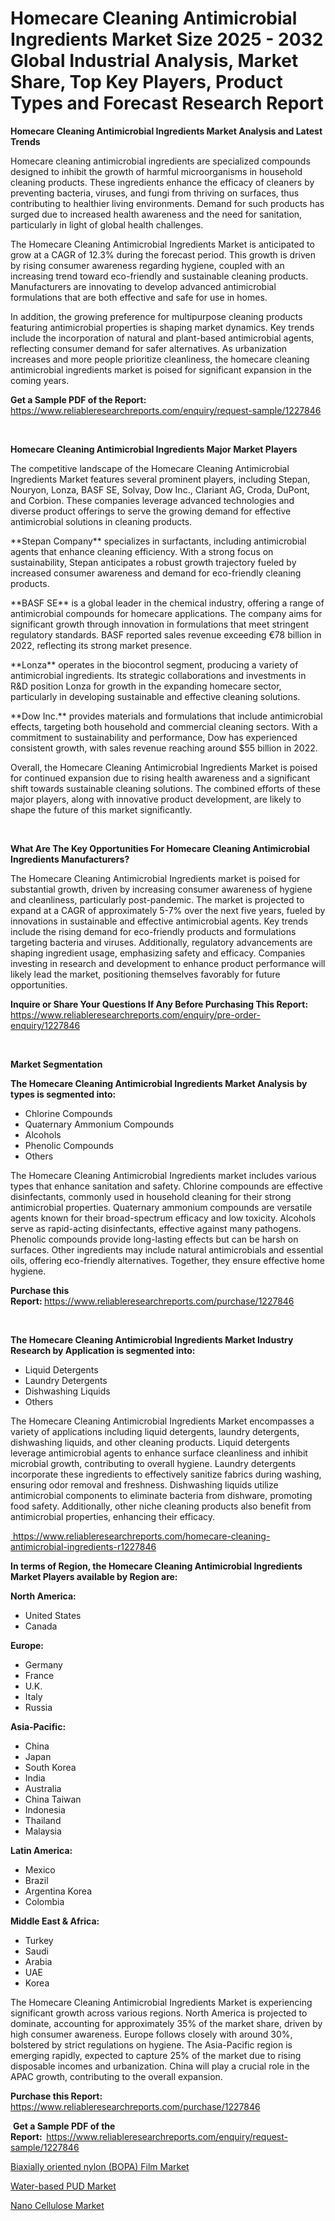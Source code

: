 <p><h1>Homecare Cleaning Antimicrobial Ingredients Market Size 2025 - 2032 Global Industrial Analysis, Market Share, Top Key Players, Product Types and Forecast Research Report</h1></p><p><strong>Homecare Cleaning Antimicrobial Ingredients Market Analysis and Latest Trends</strong></p>
<p><p>Homecare cleaning antimicrobial ingredients are specialized compounds designed to inhibit the growth of harmful microorganisms in household cleaning products. These ingredients enhance the efficacy of cleaners by preventing bacteria, viruses, and fungi from thriving on surfaces, thus contributing to healthier living environments. Demand for such products has surged due to increased health awareness and the need for sanitation, particularly in light of global health challenges.</p><p>The Homecare Cleaning Antimicrobial Ingredients Market is anticipated to grow at a CAGR of 12.3% during the forecast period. This growth is driven by rising consumer awareness regarding hygiene, coupled with an increasing trend toward eco-friendly and sustainable cleaning products. Manufacturers are innovating to develop advanced antimicrobial formulations that are both effective and safe for use in homes. </p><p>In addition, the growing preference for multipurpose cleaning products featuring antimicrobial properties is shaping market dynamics. Key trends include the incorporation of natural and plant-based antimicrobial agents, reflecting consumer demand for safer alternatives. As urbanization increases and more people prioritize cleanliness, the homecare cleaning antimicrobial ingredients market is poised for significant expansion in the coming years.</p></p>
<p><strong>Get a Sample PDF of the Report:&nbsp;</strong> <a href="https://www.reliableresearchreports.com/enquiry/request-sample/1227846?utm_campaign=37&utm_medium=2&utm_source=Github&utm_content=ia&utm_term=02022025&utm_id=homecare-cleaning-antimicrobial-ingredients">https://www.reliableresearchreports.com/enquiry/request-sample/1227846</a></p>
<p>&nbsp;</p>
<p><strong>Homecare Cleaning Antimicrobial Ingredients Major Market Players</strong></p>
<p><p>The competitive landscape of the Homecare Cleaning Antimicrobial Ingredients Market features several prominent players, including Stepan, Nouryon, Lonza, BASF SE, Solvay, Dow Inc., Clariant AG, Croda, DuPont, and Corbion. These companies leverage advanced technologies and diverse product offerings to serve the growing demand for effective antimicrobial solutions in cleaning products.</p><p>**Stepan Company** specializes in surfactants, including antimicrobial agents that enhance cleaning efficiency. With a strong focus on sustainability, Stepan anticipates a robust growth trajectory fueled by increased consumer awareness and demand for eco-friendly cleaning products.</p><p>**BASF SE** is a global leader in the chemical industry, offering a range of antimicrobial compounds for homecare applications. The company aims for significant growth through innovation in formulations that meet stringent regulatory standards. BASF reported sales revenue exceeding €78 billion in 2022, reflecting its strong market presence.</p><p>**Lonza** operates in the biocontrol segment, producing a variety of antimicrobial ingredients. Its strategic collaborations and investments in R&D position Lonza for growth in the expanding homecare sector, particularly in developing sustainable and effective cleaning solutions.</p><p>**Dow Inc.** provides materials and formulations that include antimicrobial effects, targeting both household and commercial cleaning sectors. With a commitment to sustainability and performance, Dow has experienced consistent growth, with sales revenue reaching around $55 billion in 2022.</p><p>Overall, the Homecare Cleaning Antimicrobial Ingredients Market is poised for continued expansion due to rising health awareness and a significant shift towards sustainable cleaning solutions. The combined efforts of these major players, along with innovative product development, are likely to shape the future of this market significantly.</p></p>
<p>&nbsp;</p>
<p><strong>What Are The Key Opportunities For Homecare Cleaning Antimicrobial Ingredients Manufacturers?</strong></p>
<p><p>The Homecare Cleaning Antimicrobial Ingredients market is poised for substantial growth, driven by increasing consumer awareness of hygiene and cleanliness, particularly post-pandemic. The market is projected to expand at a CAGR of approximately 5-7% over the next five years, fueled by innovations in sustainable and effective antimicrobial agents. Key trends include the rising demand for eco-friendly products and formulations targeting bacteria and viruses. Additionally, regulatory advancements are shaping ingredient usage, emphasizing safety and efficacy. Companies investing in research and development to enhance product performance will likely lead the market, positioning themselves favorably for future opportunities.</p></p>
<p><strong>Inquire or Share Your Questions If Any Before Purchasing This Report:</strong> <a href="https://www.reliableresearchreports.com/enquiry/pre-order-enquiry/1227846?utm_campaign=37&utm_medium=2&utm_source=Github&utm_content=ia&utm_term=02022025&utm_id=homecare-cleaning-antimicrobial-ingredients">https://www.reliableresearchreports.com/enquiry/pre-order-enquiry/1227846</a></p>
<p>&nbsp;</p>
<p><strong>Market Segmentation</strong></p>
<p><strong>The Homecare Cleaning Antimicrobial Ingredients Market Analysis by types is segmented into:</strong></p>
<p><ul><li>Chlorine Compounds</li><li>Quaternary Ammonium Compounds</li><li>Alcohols</li><li>Phenolic Compounds</li><li>Others</li></ul></p>
<p><p>The Homecare Cleaning Antimicrobial Ingredients market includes various types that enhance sanitation and safety. Chlorine compounds are effective disinfectants, commonly used in household cleaning for their strong antimicrobial properties. Quaternary ammonium compounds are versatile agents known for their broad-spectrum efficacy and low toxicity. Alcohols serve as rapid-acting disinfectants, effective against many pathogens. Phenolic compounds provide long-lasting effects but can be harsh on surfaces. Other ingredients may include natural antimicrobials and essential oils, offering eco-friendly alternatives. Together, they ensure effective home hygiene.</p></p>
<p><strong>Purchase this Report:&nbsp;</strong><a href="https://www.reliableresearchreports.com/purchase/1227846?utm_campaign=37&utm_medium=2&utm_source=Github&utm_content=ia&utm_term=02022025&utm_id=homecare-cleaning-antimicrobial-ingredients">https://www.reliableresearchreports.com/purchase/1227846</a></p>
<p>&nbsp;</p>
<p><strong>The Homecare Cleaning Antimicrobial Ingredients Market Industry Research by Application is segmented into:</strong></p>
<p><ul><li>Liquid Detergents</li><li>Laundry Detergents</li><li>Dishwashing Liquids</li><li>Others</li></ul></p>
<p><p>The Homecare Cleaning Antimicrobial Ingredients Market encompasses a variety of applications including liquid detergents, laundry detergents, dishwashing liquids, and other cleaning products. Liquid detergents leverage antimicrobial agents to enhance surface cleanliness and inhibit microbial growth, contributing to overall hygiene. Laundry detergents incorporate these ingredients to effectively sanitize fabrics during washing, ensuring odor removal and freshness. Dishwashing liquids utilize antimicrobial components to eliminate bacteria from dishware, promoting food safety. Additionally, other niche cleaning products also benefit from antimicrobial properties, enhancing their efficacy.</p></p>
<p><a href="https://www.reliableresearchreports.com/homecare-cleaning-antimicrobial-ingredients-r1227846?utm_campaign=37&utm_medium=2&utm_source=Github&utm_content=ia&utm_term=02022025&utm_id=homecare-cleaning-antimicrobial-ingredients">&nbsp;https://www.reliableresearchreports.com/homecare-cleaning-antimicrobial-ingredients-r1227846</a></p>
<p><strong>In terms of Region, the Homecare Cleaning Antimicrobial Ingredients Market Players available by Region are:</strong></p>
<p>
    <p> <strong> North America: </strong>
        <ul>
            <li>United States</li>
            <li>Canada</li>
        </ul>
        </p> 
    <p> <strong> Europe: </strong>
        <ul>
            <li>Germany</li>
            <li>France</li>
            <li>U.K.</li>
            <li>Italy</li>
            <li>Russia</li>
        </ul>
        </p> 
    <p> <strong> Asia-Pacific: </strong>
        <ul>
            <li>China</li>
            <li>Japan</li>
            <li>South Korea</li>
            <li>India</li>
            <li>Australia</li>
            <li>China Taiwan</li>
            <li>Indonesia</li>
            <li>Thailand</li>
            <li>Malaysia</li>
        </ul>
        </p> 
    <p> <strong> Latin America: </strong>
        <ul>
            <li>Mexico</li>
            <li>Brazil</li>
            <li>Argentina Korea</li>
            <li>Colombia</li>
        </ul>
        </p> 
    <p> <strong> Middle East & Africa: </strong>
        <ul>
            <li>Turkey</li>
            <li>Saudi</li>
            <li>Arabia</li>
            <li>UAE</li>
            <li>Korea</li>
        </ul>
    </p>
    </p>
<p><p>The Homecare Cleaning Antimicrobial Ingredients Market is experiencing significant growth across various regions. North America is projected to dominate, accounting for approximately 35% of the market share, driven by high consumer awareness. Europe follows closely with around 30%, bolstered by strict regulations on hygiene. The Asia-Pacific region is emerging rapidly, expected to capture 25% of the market due to rising disposable incomes and urbanization. China will play a crucial role in the APAC growth, contributing to the overall expansion.</p></p>
<p><strong>Purchase this Report: </strong><a href="https://www.reliableresearchreports.com/purchase/1227846?utm_campaign=37&utm_medium=2&utm_source=Github&utm_content=ia&utm_term=02022025&utm_id=homecare-cleaning-antimicrobial-ingredients">https://www.reliableresearchreports.com/purchase/1227846</a></p>
<p>&nbsp;<strong>Get a Sample PDF of the Report:&nbsp;&nbsp;</strong><a href="https://www.reliableresearchreports.com/enquiry/request-sample/1227846?utm_campaign=37&utm_medium=2&utm_source=Github&utm_content=ia&utm_term=02022025&utm_id=homecare-cleaning-antimicrobial-ingredients">https://www.reliableresearchreports.com/enquiry/request-sample/1227846</a></p>
<p><strong></strong></p>
<p><p><a href="https://github.com/ngozudapshi/Market-Research-Report-List-1/blob/main/biaxially-oriented-nylon-bopa-film-market.md?utm_campaign=37&utm_medium=2&utm_source=Github&utm_content=ia&utm_term=02022025&utm_id=homecare-cleaning-antimicrobial-ingredients">Biaxially oriented nylon (BOPA) Film Market</a></p><p><a href="https://github.com/wwwkeltoum/Market-Research-Report-List-5/blob/main/water-based-pud-market.md?utm_campaign=37&utm_medium=2&utm_source=Github&utm_content=ia&utm_term=02022025&utm_id=homecare-cleaning-antimicrobial-ingredients">Water-based PUD Market</a></p><p><a href="https://github.com/scaseiargas/Market-Research-Report-List-1/blob/main/nano-cellulose-market.md?utm_campaign=37&utm_medium=2&utm_source=Github&utm_content=ia&utm_term=02022025&utm_id=homecare-cleaning-antimicrobial-ingredients">Nano Cellulose Market</a></p></p>